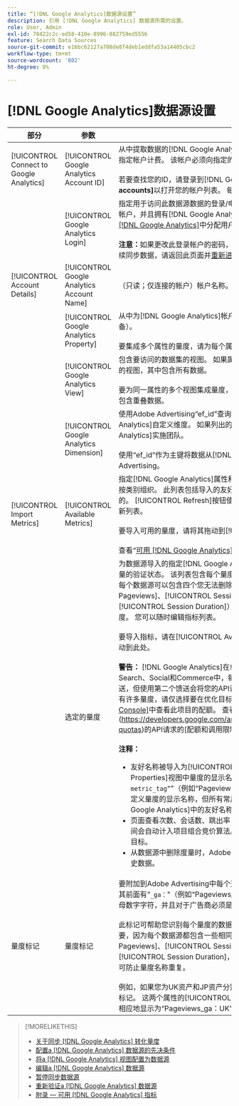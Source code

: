 ```yaml
---
title: “[!DNL Google Analytics]数据源设置”
description: 引用 [!DNL Google Analytics] 数据源所需的设置。
role: User, Admin
exl-id: 78422c2c-ed58-410e-8996-882759ed5556
feature: Search Data Sources
source-git-commit: e16bc62127a708de8f4deb1eddfa53a14405cbc2
workflow-type: tm+mt
source-wordcount: '802'
ht-degree: 0%

---
```


# [!DNL Google Analytics]数据源设置

| 部分 | 参数 | 描述 |
| ---- | ---- | ---- |
| [!UICONTROL Connect to Google Analytics] | [!UICONTROL Google Analytics Account ID] | 从中提取数据的[!DNL Google Analytics]帐户的ID。 所有用于拉取数据的API均按指定帐户计费。 该帐户必须向指定的电子邮件地址授予“读取和分析”权限。<br><br>若要查找您的ID，请登录到[!DNL Google Analytics]。 单击左上角的&#x200B;**[!DNL All accounts]**&#x200B;以打开您的帐户列表。 每个帐户的ID都位于帐户名称下。 |
| | [!UICONTROL Google Analytics Login] | 指定用于访问此数据源数据的登录/电子邮件地址。 登录必须注册到[!DNL Google]帐户，并且拥有[!DNL Google Analytics]帐户的“读取和分析”权限。 请参阅[有关在 [!DNL Google Analytics]](https://support.google.com/analytics/answer/9305587)中分配用户权限的说明。<br><br><b>注意：</b>如果更改此登录帐户的密码，则与该帐户的所有打开连接都将关闭。 若要继续同步数据，请返回此页面并[重新进行身份验证](data-source-reauthenticate.md)。 |
| [!UICONTROL Account Details] | [!UICONTROL Google Analytics Account Name] | （只读；仅连接的帐户）帐户名称。 |
| | [!UICONTROL Google Analytics Property] | 从中为[!DNL Google Analytics]帐户收集数据的属性（网站、移动应用程序或设备）。<br><br>要集成多个属性的量度，请为每个属性设置单独的数据源。 |
| | [!UICONTROL Google Analytics View] | 包含要访问的数据集的视图。 如果属性有多个视图，请考虑以最高级别提取未过滤的视图，其中包含所有数据。<br><br>要为同一属性的多个视图集成量度，请为每个视图设置单独的数据源。 确保视图不包含重叠数据。 |
| | [!UICONTROL Google Analytics Dimension] | 使用Adobe Advertising“ef_id”查询字符串参数的值填充的[!DNL Google Analytics]自定义维度。 如果列出的维度不正确，请联系您的[!DNL Google Analytics]实施团队。<br><br>使用“ef_id”作为主键将数据从[!DNL Google Analytics]传递到Adobe Advertising。 |
| [!UICONTROL Import Metrics] | [!UICONTROL Available Metrics] | 指定[!DNL Google Analytics]属性和视图的所有可用量度（未针对数据源导入），按类别组织。 此列表包括导入的友好名称和后端名称（以“ga”开头）。 每个量度的。 [!UICONTROL Refresh]按钮使用[!DNL Google Analytics]中的任何新量度刷新列表。<br><br>要导入可用的量度，请将其拖动到[!UICONTROL Selected Metrics]部分。<br><br>查看“[可用 [!DNL Google Analytics] Advertising Cloud中的指标](data-source-ga-metrics.md)”。 |
| | 选定的量度 | 为数据源导入的指定[!DNL Google Analytics]属性和视图的所有度量，以及每个度量的验证状态。 该列表包含每个量度的导入友好名称和后端名称（以“`ga.`”开头）。 每个数据源可以包含四个您无法删除的默认流量量度（[!UICONTROL Pageviews]、[!UICONTROL Sessions]、[!UICONTROL Bounces]和[!UICONTROL Session Duration]），以及最多16个没有数据的其他有效量度或量度。 您可以随时编辑指标列表。<br><br>要导入指标，请在[!UICONTROL Available Metrics]窗格中选择该指标，并将其拖动到此处。<br><br><b>警告：</b> [!DNL Google Analytics]在单个数据馈送中最多允许10个量度。 在Search、Social和Commerce中，每个数据源最多可包含两个包含20个量度的馈送，但使用第二个馈送会将您的API调用翻倍到[!DNL Google Analytics]。 如果您有许多量度，请仅选择要在优化目标中使用的量度。 您可以在[ [!DNL Google API Console]](https://console.developers.google.com/apis/api/analytics-json.googleapis.com/quotas)中查看此项目的配额。 查看有关 [!DNL Google Analytics]](https://developers.google.com/analytics/devguides/reporting/core/v4/limits-quotas)的API请求的[配额和调用限制的详细信息。<br><br><b>注释：</b><br><ul><li>友好名称被导入为[!UICONTROL Admin] > [!UICONTROL Transactions Properties]视图中量度的显示名称，并附加了“<code>_ga：&lt;在量度标记字段中配置的metric_tag”</code>&quot;（例如“Pageviews_ga：UK”）。 您可以选择编辑自定义目标和自定义量度的显示名称，但所有常用量度的显示名称每天都会被覆盖，带有[!DNL Google Analytics]中的友好名称并附加指定标记。</li><li>页面查看次数、会话数、跳出率（计算公式为跳出次数/会话数）和会话持续时间会自动计入项目组合竞价算法。 您可以手动将任何其他量度添加到项目组合目标。</li><li>从数据源中删除度量时，Adobe Advertising会根据正常的[数据保留策略](/help/search-social-commerce/reports/data-used-for-reports.md)保留历史数据。</li></ul> |
| 量度标记 | 量度标记 | 要附加到Adobe Advertising中每个选定的[!DNL Google Analytics]指标的标记，其前面有“<code>_ga：</code>&quot;（例如“Pageviews_ga：&lt;metric_tag>”）。 标记可以是2-5个字母数字字符，并且对于广告商必须是唯一的。<br><br>此标记可帮助您识别每个量度的数据源。 当您设置多个数据源时，此标记尤其重要，因为每个数据源都包含一些相同的量度名称（包括[!UICONTROL Pageviews]、[!UICONTROL Sessions]、[!UICONTROL Bounces]和[!UICONTROL Session Duration]，可能还包括其他量度）。 附加不同的量度标记可防止量度名称重复。<br><br>例如，如果您为UK资产和JP资产分别设置集成，则可以使用“UK”和“JP”作为量度标记。 这两个属性的[!UICONTROL Pageviews]指标随后在Adobe Advertising中相应地显示为“Pageviews_ga：UK”和“Pageviews_ga：JP”。 |

>[!MORELIKETHIS]
>
>* [关于同步 [!DNL Google Analytics] 转化量度](data-source-about.md)
>* [配置a [!DNL Google Analytics] 数据源的先决条件](data-source-prerequisites.md)
>* [将a [!DNL Google Analytics] 视图配置为数据源](data-source-configure.md)
>* [编辑a [!DNL Google Analytics] 数据源](data-source-edit.md)
>* [暂停同步数据源](data-source-pause.md)
>* [重新验证a [!DNL Google Analytics] 数据源](data-source-reauthenticate.md)
>* [附录 — 可用 [!DNL Google Analytics] 指标](data-source-ga-metrics.md)
